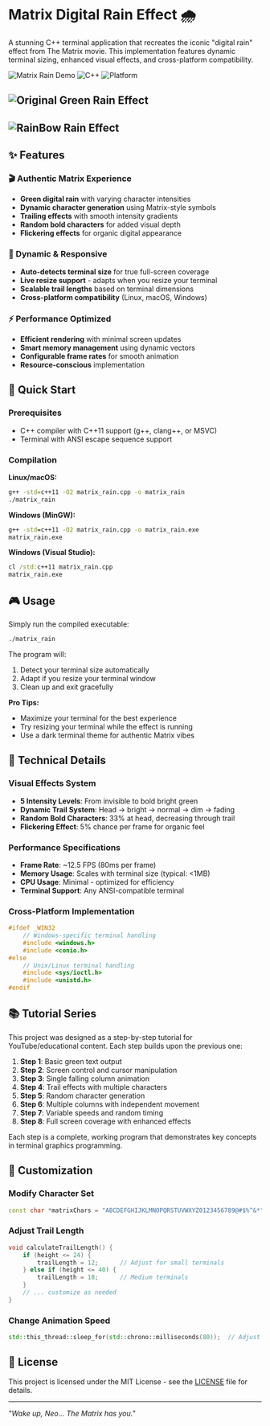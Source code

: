 # Matrix Digital Rain Effect 🌧️

A stunning C++ terminal application that recreates the iconic "digital rain" effect from The Matrix movie. This implementation features dynamic terminal sizing, enhanced visual effects, and cross-platform compatibility.

![Matrix Rain Demo](https://img.shields.io/badge/Terminal-Matrix%20Rain-green?style=for-the-badge)
![C++](https://img.shields.io/badge/C%2B%2B-11%2B-blue?style=for-the-badge&logo=cplusplus)
![Platform](https://img.shields.io/badge/Platform-Linux%20%7C%20macOS%20%7C%20Windows-lightgrey?style=for-the-badge)

## ![Original Green Rain Effect](screenshots/green_original.gif)

## ![RainBow Rain Effect](screenshots/rainbow.gif)

## ✨ Features

### 🎬 Authentic Matrix Experience

- **Green digital rain** with varying character intensities
- **Dynamic character generation** using Matrix-style symbols
- **Trailing effects** with smooth intensity gradients
- **Random bold characters** for added visual depth
- **Flickering effects** for organic digital appearance

### 📱 Dynamic & Responsive

- **Auto-detects terminal size** for true full-screen coverage
- **Live resize support** - adapts when you resize your terminal
- **Scalable trail lengths** based on terminal dimensions
- **Cross-platform compatibility** (Linux, macOS, Windows)

### ⚡ Performance Optimized

- **Efficient rendering** with minimal screen updates
- **Smart memory management** using dynamic vectors
- **Configurable frame rates** for smooth animation
- **Resource-conscious** implementation

## 🚀 Quick Start

### Prerequisites

- C++ compiler with C++11 support (g++, clang++, or MSVC)
- Terminal with ANSI escape sequence support

### Compilation

**Linux/macOS:**

```bash
g++ -std=c++11 -O2 matrix_rain.cpp -o matrix_rain
./matrix_rain
```

**Windows (MinGW):**

```cmd
g++ -std=c++11 -O2 matrix_rain.cpp -o matrix_rain.exe
matrix_rain.exe
```

**Windows (Visual Studio):**

```cmd
cl /std:c++11 matrix_rain.cpp
matrix_rain.exe
```

## 🎮 Usage

Simply run the compiled executable:

```bash
./matrix_rain
```

The program will:

1. Detect your terminal size automatically
2. Adapt if you resize your terminal window
3. Clean up and exit gracefully

**Pro Tips:**

- Maximize your terminal for the best experience
- Try resizing your terminal while the effect is running
- Use a dark terminal theme for authentic Matrix vibes

## 🔧 Technical Details

### Visual Effects System

- **5 Intensity Levels**: From invisible to bold bright green
- **Dynamic Trail System**: Head → bright → normal → dim → fading
- **Random Bold Characters**: 33% at head, decreasing through trail
- **Flickering Effect**: 5% chance per frame for organic feel

### Performance Specifications

- **Frame Rate**: ~12.5 FPS (80ms per frame)
- **Memory Usage**: Scales with terminal size (typical: <1MB)
- **CPU Usage**: Minimal - optimized for efficiency
- **Terminal Support**: Any ANSI-compatible terminal

### Cross-Platform Implementation

```cpp
#ifdef _WIN32
    // Windows-specific terminal handling
    #include <windows.h>
    #include <conio.h>
#else
    // Unix/Linux terminal handling
    #include <sys/ioctl.h>
    #include <unistd.h>
#endif
```

## 📚 Tutorial Series

This project was designed as a step-by-step tutorial for YouTube/educational content. Each step builds upon the previous one:

1. **Step 1**: Basic green text output
2. **Step 2**: Screen control and cursor manipulation
3. **Step 3**: Single falling column animation
4. **Step 4**: Trail effects with multiple characters
5. **Step 5**: Random character generation
6. **Step 6**: Multiple columns with independent movement
7. **Step 7**: Variable speeds and random timing
8. **Step 8**: Full screen coverage with enhanced effects

Each step is a complete, working program that demonstrates key concepts in terminal graphics programming.

## 🎨 Customization

### Modify Character Set

```cpp
const char *matrixChars = "ABCDEFGHIJKLMNOPQRSTUVWXYZ0123456789@#$%^&*";
```

### Adjust Trail Length

```cpp
void calculateTrailLength() {
    if (height <= 24) {
        trailLength = 12;      // Adjust for small terminals
    } else if (height <= 40) {
        trailLength = 18;      // Medium terminals
    }
    // ... customize as needed
}
```

### Change Animation Speed

```cpp
std::this_thread::sleep_for(std::chrono::milliseconds(80));  // Adjust frame delay
```

## 📄 License

This project is licensed under the MIT License - see the [LICENSE](LICENSE) file for details.

---

_"Wake up, Neo... The Matrix has you."_
